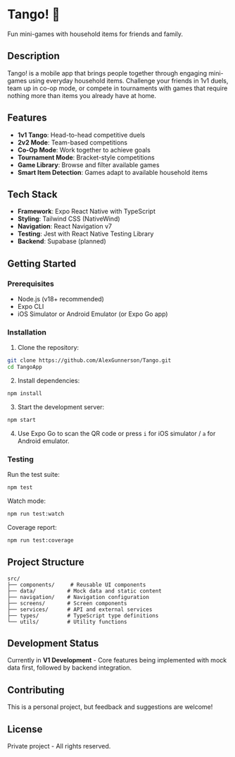 # Tango! 🎉

Fun mini-games with household items for friends and family.

## Description

Tango! is a mobile app that brings people together through engaging mini-games using everyday household items. Challenge your friends in 1v1 duels, team up in co-op mode, or compete in tournaments with games that require nothing more than items you already have at home.

## Features

- **1v1 Tango**: Head-to-head competitive duels
- **2v2 Mode**: Team-based competitions  
- **Co-Op Mode**: Work together to achieve goals
- **Tournament Mode**: Bracket-style competitions
- **Game Library**: Browse and filter available games
- **Smart Item Detection**: Games adapt to available household items

## Tech Stack

- **Framework**: Expo React Native with TypeScript
- **Styling**: Tailwind CSS (NativeWind)
- **Navigation**: React Navigation v7
- **Testing**: Jest with React Native Testing Library
- **Backend**: Supabase (planned)

## Getting Started

### Prerequisites
- Node.js (v18+ recommended)
- Expo CLI
- iOS Simulator or Android Emulator (or Expo Go app)

### Installation

1. Clone the repository:
```bash
git clone https://github.com/AlexGunnerson/Tango.git
cd TangoApp
```

2. Install dependencies:
```bash
npm install
```

3. Start the development server:
```bash
npm start
```

4. Use Expo Go to scan the QR code or press `i` for iOS simulator / `a` for Android emulator.

### Testing

Run the test suite:
```bash
npm test
```

Watch mode:
```bash
npm run test:watch
```

Coverage report:
```bash
npm run test:coverage
```

## Project Structure

```
src/
├── components/     # Reusable UI components
├── data/          # Mock data and static content
├── navigation/    # Navigation configuration
├── screens/       # Screen components
├── services/      # API and external services
├── types/         # TypeScript type definitions
└── utils/         # Utility functions
```

## Development Status

Currently in **V1 Development** - Core features being implemented with mock data first, followed by backend integration.

## Contributing

This is a personal project, but feedback and suggestions are welcome!

## License

Private project - All rights reserved.
